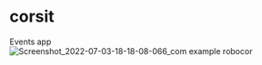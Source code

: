 # corsit
Events app
![Screenshot_2022-07-03-18-18-08-066_com example robocor](https://user-images.githubusercontent.com/91750359/235294789-bb5300b4-872b-48a6-a2c9-9d71ceae8323.jpg)

